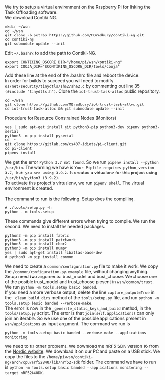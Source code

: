 We try to setup a virtual environment on the Raspberry Pi for linking the Task Offloading software.\
We download Contiki NG.
```
mkdir ~/wsn
cd ~/wsn
git clone -b petras https://github.com/MBradbury/contiki-ng.git
cd contiki-ng
git submodule update --init
```
Edit `~/.bashrc` to add the path to Contiki-NG. 
```
export CONTIKING_OSCORE_DIR="/home/pi/wsn/contiki-ng"
export COOJA_DIR="$CONTIKING_OSCORE_DIR/tools/cooja"
```
Add these line at the end of the .bashrc file and reboot the device.\
In order for builds to succeed you will need to modify `os/net/security/tinydtls/sha2/sha2.c` by commenting out line 35 `(#include "tinydtls.h")`.
Clone the `iot-trust-task-alloc` public repository.
```
cd ~/wsn
git clone https://github.com/MBradbury/iot-trust-task-alloc.git
cd iot-trust-task-alloc && git submodule update --init
```
Procedure for Resource Constrained Nodes (Monitors)
```
yes | sudo apt-get install git python3-pip python3-dev pipenv python3-serial
python3 -m pip install pyserial
cd  ~
git clone https://gitlab.com/cs407-idiots/pi-client.git
cd pi-client
pipenv install
```
We get the error `Python 3.7 not found`. So we run `pipenv install --python /usr/bin`. The warning we have is `Your Pipfile requires python_version 3.7, but you are using 3.9.2.` It creates a virtualenv for this project using `/usr/bin/python3 (3.9.2)`.\
To activate this project's virtualenv, we run `pipenv shell`. The virtual environment is created. \
\
The command to run is the following. Setup does the compiling. 
```
# ./tools/setup.py -h
python - m tools.setup 
```
These commands give different errors when trying to compile. We run the second. 
We need to install the needed packages.
```
python3 -m pip install fabric
python3 -m pip install patchwork
python3 -m pip install cbor2
python3 -m pip install numpy
yes | sudo apt-get install libatlas-base-dev
# python3 -m pip install common
```
We need to create a `common/configuration.py` file to make it work. We copy the `/common/configuration.py.example` file, without changing anything.\
Setup need two arguments: trust_model and trust_choose. We choose one of the posible trust_model and trust_choose present in `wsn/common/trust`. \
We run `python -m tools.setup basic banded`.\
If you need a more verbose output, delete the line `capture_output=True` in the `_clean_build_dirs` method of the `tools/setup.py` file, and run `python -m tools.setup basic banded --verbose-make`.\
The error is now in the `_generate_static_keys_and_build` method, in the `tools/setup.py` script. The error is that `join(self.applications)` can only join an iterable. So we use one of the possible applications present in `wsn/applications` as input argument. The command we run is
```
python -m tools.setup basic banded --verbose-make --applications monitoring
```
We need to fix other problems.
We download the nRF5 SDK version 16 from the [Nordic website](https://www.nordicsemi.com/Products/Development-software/nRF5-SDK/Download). We download it on our PC and paste on  a USB stick. We copy the files to the `/home/pi/wsn/contiki-ng/arch/cpu/nrf52840/lib/nrf52-sdk` folder. The command we have to run is `python -m tools.setup basic banded --applications monitoring --target nRF52840DK`.








